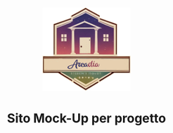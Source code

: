 <div align="center">
  <h1>
<img alt="alt_text" width="200px" src="images/logo.png" />
  </h1>



# Sito Mock-Up per progetto
